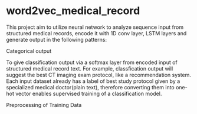 # word2vec_medical_record

This project aim to utilize neural network to analyze sequence input from structured medical records, encode it with 1D conv layer, LSTM layers and generate output in the following patterns:

Categorical output

To give classification output via a softmax layer from encoded input of structured medical record text. For example, classfication output will suggest the best CT imaging exam protocol, like a recommendation system. Each input dataset already has a label of best study protocol given by a specialized medical doctor(plain text), therefore converting them into one-hot vector enables supervised training of a classification model. 

Preprocessing of Training Data



